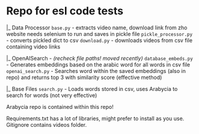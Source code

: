 # Repo for esl code tests

|_ Data Processor
    `base.py` - extracts video name, download link from zho website needs selenium to run and saves in pickle file
    `pickle_processor.py` - converts pickled dict to csv
    `download.py` - downloads videos from csv file containing video links

|_ OpenAISearch - *(recheck file paths! moved recently)*
    `database_embeds.py` - Generates embeddings based on the arabic word for all words in csv file
    `openai_search.py` - Searches word within the saved embeddings (also in repo) and returns top 3 with similarity score (effective method)

|_ Base Files
    `search.py` - Loads words stored in csv, uses Arabycia to search for words (not very effective)

Arabycia repo is contained within this repo!

Requirements.txt has a lot of libraries, might prefer to install as you use. Gitignore contains videos folder.
